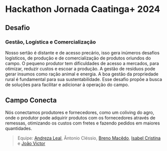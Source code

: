 # Hackathon Jornada Caatinga+ 2024 
## Desafio
### Gestão, Logística e Comercialização
Nosso sertão é distante e de acesso precário, isso gera inúmeros desafios logísticos, de produção e de comercialização de produtos oriundos do campo. O pequeno produtor tem dificuldades de acesso a mercados, para otimizar, reduzir custos e escoar a produção. A gestão de resíduos pode gerar insumos como ração animal e energia. A boa gestão da propriedade rural é fundamental para sua sustentabilidade. Esse desafio propõe a busca de soluções para facilitar e adicionar à operação do campo.

## Campo Conecta
Nós conectamos produtores e fornecedores, como um coliving do agro, onde o produtor pode adquirir produtos com os fornecedores através de remessas, otimizando os custos com fretes e fazendo pedidos em maiores quantidades.

>Equipe: [Andreza Leal](https://github.com/andrezaleal), Ântonio Cléssio, [Breno Macêdo](https://github.com/brenomacedo), [Isabel Cristina](https://github.com/preciousakura) e [João Victor](https://github.com/jvsampaios)
  
